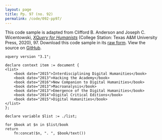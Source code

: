 ```yaml
---
layout: page
title: Pp. 97 (no. 92)
permalink: /code/092-pp97/
---
```


This code sample is adapted from Clifford B. Anderson and Joseph C. Wicentowski, 
[_XQuery for Humanists_](/) (College Station: Texas A&M University Press, 2020), 97. 
Download this code sample in its [raw form](/code/092-pp97/092-pp97.xq).
View the source on [GitHub](https://github.com/coding4humanists/xquery4humanists/blob/master/code/092-pp97/092-pp97.xq).

```xquery
xquery version "3.1";

declare context item := document {
<list>
    <book date="2015">Interdisciplining Digital Humanities</book>
    <book date="2013">Hacking the Academy</book>
    <book date="2016">New Companion to Digital Humanities</book>
    <book date="2013">Macroanalysis</book>
    <book date="2013">Emergence of the Digital Humanities</book>
    <book date="2014">Digital Critical Editions</book>
    <book date="2015">Digital Humanities</book>
</list>
};

declare variable $list := ./list;

for $book at $n in $list/book
return
    fn:concat($n, ". ", $book/text())
```  

